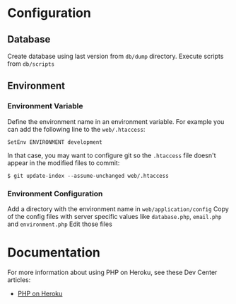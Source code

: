 # Configuration

## Database

Create database using last version from `db/dump` directory.
Execute scripts from `db/scripts`

## Environment

### Environment Variable

Define the environment name in an environment variable.
For example you can add the following line to the `web/.htaccess`:
```
SetEnv ENVIRONMENT development
```
In that case, you may want to configure git so the `.htaccess` file doesn't appear in the modified files to commit:
```
$ git update-index --assume-unchanged web/.htaccess 
```

### Environment Configuration

Add a directory with the environment name in `web/application/config`
Copy of the config files with server specific values like `database.php`, `email.php` and `environment.php`
Edit those files


# Documentation

For more information about using PHP on Heroku, see these Dev Center articles:

- [PHP on Heroku](https://devcenter.heroku.com/categories/php)
